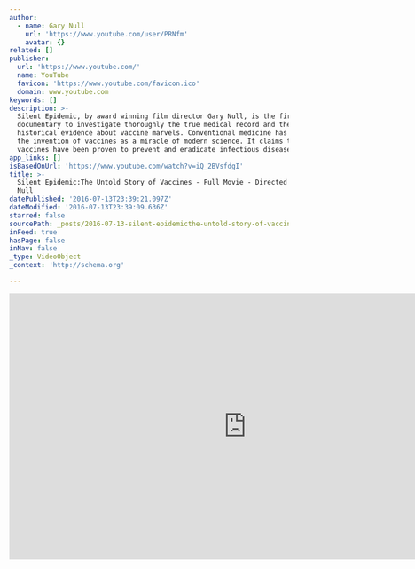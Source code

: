 ```yaml
---
author:
  - name: Gary Null
    url: 'https://www.youtube.com/user/PRNfm'
    avatar: {}
related: []
publisher:
  url: 'https://www.youtube.com/'
  name: YouTube
  favicon: 'https://www.youtube.com/favicon.ico'
  domain: www.youtube.com
keywords: []
description: >-
  Silent Epidemic, by award winning film director Gary Null, is the first
  documentary to investigate thoroughly the true medical record and the
  historical evidence about vaccine marvels. Conventional medicine has herald
  the invention of vaccines as a miracle of modern science. It claims that
  vaccines have been proven to prevent and eradicate infectious diseases.
app_links: []
isBasedOnUrl: 'https://www.youtube.com/watch?v=iQ_2BVsfdgI'
title: >-
  Silent Epidemic:The Untold Story of Vaccines - Full Movie - Directed by Gary
  Null
datePublished: '2016-07-13T23:39:21.097Z'
dateModified: '2016-07-13T23:39:09.636Z'
starred: false
sourcePath: _posts/2016-07-13-silent-epidemicthe-untold-story-of-vaccines-full-movie-.md
inFeed: true
hasPage: false
inNav: false
_type: VideoObject
_context: 'http://schema.org'

---
```

<iframe src="https://cdn.embedly.com/widgets/media.html?src=https%3A%2F%2Fwww.youtube.com%2Fembed%2FiQ_2BVsfdgI%3Ffeature%3Doembed&amp;url=http%3A%2F%2Fwww.youtube.com%2Fwatch%3Fv%3DiQ_2BVsfdgI&amp;image=https%3A%2F%2Fi.ytimg.com%2Fvi%2FiQ_2BVsfdgI%2Fhqdefault.jpg&amp;key=b7d04c9b404c499eba89ee7072e1c4f7&amp;type=text%2Fhtml&amp;schema=youtube" width="854" height="480" scrolling="no" frameborder="0" allowfullscreen="" style=""></iframe>